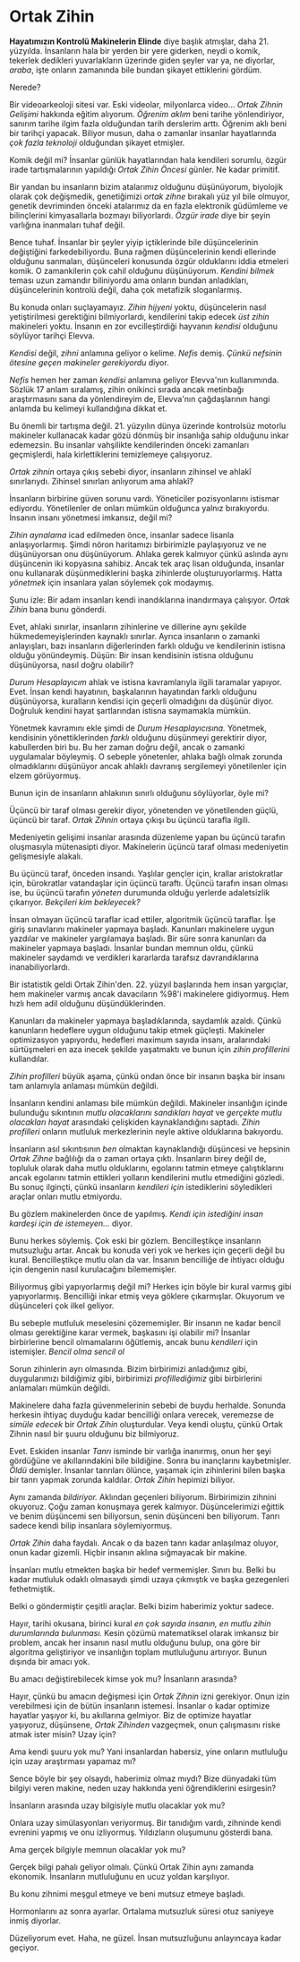 # Ortak Zihin


**Hayatımızın Kontrolü Makinelerin Elinde** diye başlık atmışlar, daha
21. yüzyılda. İnsanların hala bir yerden bir yere giderken, neydi o
komik, tekerlek dedikleri yuvarlakların üzerinde giden şeyler var ya, ne
diyorlar, *araba*, işte onların zamanında bile bundan şikayet
ettiklerini gördüm.

Nerede?

Bir videoarkeoloji sitesi var. Eski videolar, milyonlarca video... *Ortak
Zihnin Gelişimi* hakkında eğitim alıyorum. *Öğrenim aklım* beni tarihe
yönlendiriyor, sanırım tarihe ilgim fazla olduğundan tarih
derslerim arttı. Öğrenim aklı beni bir tarihçi yapacak. Biliyor musun,
daha o zamanlar insanlar hayatlarında *çok fazla teknoloji* olduğundan
şikayet etmişler.

Komik değil mi? İnsanlar günlük hayatlarından hala kendileri sorumlu,
özgür irade tartışmalarının yapıldığı *Ortak Zihin Öncesi* günler. Ne
kadar primitif.

Bir yandan bu insanların bizim atalarımız olduğunu düşünüyorum,
biyolojik olarak çok değişmedik, genetiğimizi *ortak zihne* bırakalı yüz
yıl bile olmuyor, genetik devriminden önceki atalarımız da en fazla
elektronik güdümleme ve bilinçlerini kimyasallarla bozmayı biliyorlardı. <!-- elektronik güdümleme ne demek? -->
*Özgür irade* diye bir şeyin varlığına inanmaları tuhaf değil.

Bence tuhaf. İnsanlar bir şeyler yiyip içtiklerinde bile düşüncelerinin
değiştiğini farkedebiliyordu. Buna rağmen düşüncelerinin kendi ellerinde
olduğunu sanmaları, düşünceleri konusunda özgür olduklarını iddia
etmeleri komik. O zamankilerin çok cahil olduğunu düşünüyorum. *Kendini
bilmek* teması uzun zamandır biliniyordu ama onların bundan anladıkları,
düşüncelerinin kontrolü değil, daha çok metafizik sloganlarmış.

Bu konuda onları suçlayamayız. *Zihin hijyeni* yoktu, düşüncelerin nasıl
yetiştirilmesi gerektiğini bilmiyorlardı, kendilerini takip edecek
*üst zihin* makineleri yoktu. İnsanın en zor evcilleştirdiği hayvanın
*kendisi* olduğunu söylüyor tarihçi Elevva.

*Kendisi* değil, *zihni* anlamına geliyor o kelime. *Nefis* demiş.
*Çünkü nefsinin ötesine geçen makineler gerekiyordu* diyor.

*Nefis* hemen her zaman *kendisi* anlamına geliyor Elevva'nın
kullanımında. Sözlük 17 anlam sıralamış, zihin onikinci sırada ancak
metinbağı araştırmasını sana da yönlendireyim de, Elevva'nın
çağdaşlarının hangi anlamda bu kelimeyi kullandığına dikkat et.

Bu önemli bir tartışma değil. 21. yüzyılın dünya üzerinde kontrolsüz
motorlu makineler kullanacak kadar gözü dönmüş bir insanlığa sahip
olduğunu inkar edemezsin. Bu insanlar vahşilikte kendilerinden önceki
zamanları geçmişlerdi, hala kirlettiklerini temizlemeye çalışıyoruz.

*Ortak zihnin* ortaya çıkış sebebi diyor, <!-- kim diyor? --> insanların zihinsel ve ahlakî
sınırlarıydı. Zihinsel sınırları anlıyorum ama ahlakî?

İnsanların birbirine güven sorunu vardı. Yöneticiler pozisyonlarını
istismar ediyordu. Yönetilenler de onları mümkün olduğunca yalnız
bırakıyordu. İnsanın insanı yönetmesi imkansız, değil mi?

*Zihin aynalama* icad edilmeden önce, insanlar sadece lisanla anlaşıyorlarmış.
Şimdi nöron haritamızı birbirimizle paylaşıyoruz ve ne düşünüyorsan onu düşünüyorum.
Ahlaka gerek kalmıyor çünkü aslında aynı düşüncenin iki kopyasına
sahibiz. Ancak tek araç lisan olduğunda, insanlar onu kullanarak
düşünmediklerini başka zihinlerde oluşturuyorlarmış. Hatta *yönetmek*
için insanlara yalan söylemek çok modaymış.

Şunu izle: Bir adam insanları kendi inandıklarına inandırmaya
çalışıyor. *Ortak Zihin* bana bunu gönderdi.

Evet, ahlaki sınırlar, insanların zihinlerine ve dillerine aynı şekilde
hükmedemeyişlerinden kaynaklı sınırlar. Ayrıca insanların o zamanki
anlayışları, bazı insanların diğerlerinden farklı olduğu ve kendilerinin
istisna olduğu yönündeymiş. Düşün: Bir insan kendisinin istisna olduğunu
düşünüyorsa, nasıl doğru olabilir?

*Durum Hesaplayıcım* ahlak ve istisna kavramlarıyla ilgili taramalar
yapıyor. Evet. İnsan kendi hayatının, başkalarının hayatından farklı
olduğunu düşünüyorsa, kuralların kendisi için geçerli olmadığını da
düşünür diyor. Doğruluk kendini hayat şartlarından istisna saymamakla
mümkün.

Yönetmek kavramını ekle şimdi de *Durum Hesaplayıcısına.* Yönetmek,
kendisinin yönettiklerinden *farklı* olduğunu düşünmeyi gerektirir diyor,
kabullerden biri bu. Bu her zaman doğru değil, ancak o zamanki uygulamalar
böyleymiş. O sebeple yönetenler, ahlaka bağlı olmak zorunda
olmadıklarını düşünüyor ancak ahlaklı davranış sergilemeyi yönetilenler
için elzem görüyormuş.

Bunun için de insanların ahlakının sınırlı olduğunu söylüyorlar, öyle
mi?

Üçüncü bir taraf olması gerekir diyor, yönetenden ve yönetilenden güçlü,
üçüncü bir taraf. *Ortak Zihnin* ortaya çıkışı bu üçüncü tarafla ilgili.

Medeniyetin gelişimi insanlar arasında düzenleme yapan bu üçüncü tarafın
oluşmasıyla mütenasipti diyor. Makinelerin üçüncü taraf olması
medeniyetin gelişmesiyle alakalı.

Bu üçüncü taraf, önceden insandı. Yaşlılar gençler için, krallar
aristokratlar için, bürokratlar vatandaşlar için üçüncü taraftı. Üçüncü
tarafın insan olması ise, bu üçüncü tarafın *yöneten* durumunda olduğu
yerlerde adaletsizlik çıkarıyor. *Bekçileri kim bekleyecek?*

İnsan olmayan üçüncü taraflar icad ettiler, algoritmik üçüncü taraflar.
İşe giriş sınavlarını makineler yapmaya başladı. Kanunları makinelere
uygun yazdılar ve makineler yargılamaya başladı. Bir süre sonra
kanunları da makineler yapmaya başladı. İnsanlar bundan memnun oldu,
çünkü makineler saydamdı ve verdikleri kararlarda tarafsız
davrandıklarına inanabiliyorlardı.

Bir istatistik geldi Ortak Zihin'den. 22. yüzyıl başlarında hem insan
yargıçlar, hem makineler varmış ancak davacıların %98'i makinelere
gidiyormuş. Hem hızlı hem adil olduğunu düşündüklerinden.

Kanunları da makineler yapmaya başladıklarında, saydamlık azaldı. Çünkü
kanunların hedeflere uygun olduğunu takip etmek güçleşti. Makineler
optimizasyon yapıyordu, hedefleri maximum sayıda insanı, aralarındaki sürtüşmeleri en
aza inecek şekilde yaşatmaktı ve bunun için *zihin profillerini*
kullandılar.

*Zihin profilleri* büyük aşama, çünkü ondan önce bir insanın başka bir insanı tam
anlamıyla anlaması mümkün değildi.

İnsanların kendini anlaması bile mümkün değildi. Makineler insanlığın
içinde bulunduğu sıkıntının *mutlu olacaklarını sandıkları hayat* ve
*gerçekte mutlu olacakları hayat* arasındaki çelişkiden kaynaklandığını
saptadı. *Zihin profilleri* onların mutluluk merkezlerinin neyle aktive
olduklarına bakıyordu.

İnsanların asıl sıkıntısının *ben* olmaktan kaynaklandığı düşüncesi ve
hepsinin *Ortak Zihne* bağlılığı da o zaman ortaya çıktı. İnsanların birey
değil de, topluluk olarak daha mutlu olduklarını, egolarını
tatmin etmeye çalıştıklarını ancak egolarını tatmin ettikleri yolların
kendilerini mutlu etmediğini gözledi. Bu sonuç ilginçti, çünkü
insanların *kendileri için* istediklerini söyledikleri araçlar onları
mutlu etmiyordu.

Bu gözlem makinelerden önce de yapılmış. *Kendi için istediğini insan
kardeşi için de istemeyen...* diyor.

Bunu herkes söylemiş. Çok eski bir gözlem. Bencilleştikçe insanların mutsuzluğu artar. Ancak bu konuda veri yok ve herkes için geçerli değil bu kural.
Bencilleştikçe mutlu olan da var. İnsanın bencilliğe de ihtiyacı olduğu
için dengenin nasıl kurulacağını bilememişler.

Biliyormuş gibi yapıyorlarmış değil mi? Herkes için böyle bir kural
varmış gibi yapıyorlarmış. Bencilliği inkar etmiş veya göklere çıkarmışlar.
Okuyorum ve düşünceleri çok ilkel geliyor. <!-- aynı kelimeyi tekrar etmeyelim diye değiştirdim. -->

Bu sebeple mutluluk meselesini çözememişler. Bir insanın ne kadar bencil
olması gerektiğine karar vermek, başkasını işi olabilir mi? İnsanlar
birbirlerine bencil olmamalarını öğütlemiş, ancak bunu *kendileri* için
istemişler. *Bencil olma sencil ol*

Sorun zihinlerin ayrı olmasında. Bizim birbirimizi anladığımız gibi,
duygularımızı bildiğimiz gibi, birbirimizi *profillediğimiz* gibi birbirlerini
anlamaları mümkün değildi.

Makinelere daha fazla güvenmelerinin sebebi de buydu herhalde. Sonunda
herkesin ihtiyaç duyduğu kadar bencilliği onlara verecek, veremezse de
*simüle edecek* bir *Ortak Zihin* oluşturdular. Veya kendi oluştu, çünkü
Ortak Zihnin nasıl bir şuuru olduğunu biz bilmiyoruz.

Evet. Eskiden insanlar *Tanrı* isminde bir varlığa inanırmış, onun her
şeyi gördüğüne ve akıllarındakini bile bildiğine. Sonra bu inançlarını
kaybetmişler. *Öldü* demişler. İnsanlar tanrıları ölünce, yaşamak için zihinlerini
bilen başka bir tanrı yapmak zorunda kaldılar. *Ortak
Zihin* hepimizi biliyor.

Aynı zamanda *bildiriyor.* Aklından geçenleri biliyorum. Birbirimizin
zihnini okuyoruz. Çoğu zaman konuşmaya gerek kalmıyor. Düşüncelerimizi
eğittik ve benim düşüncemi sen biliyorsun, senin düşünceni ben biliyorum. Tanrı
sadece kendi bilip insanlara söylemiyormuş.

*Ortak Zihin* daha faydalı. Ancak o da bazen tanrı kadar anlaşılmaz
oluyor, onun kadar gizemli. Hiçbir insanın aklına sığmayacak bir makine.

İnsanları mutlu etmekten başka bir hedef vermemişler. Sınırı bu. Belki
bu kadar mutluluk odaklı olmasaydı şimdi uzaya çıkmıştık ve başka
gezegenleri fethetmiştik.

Belki o göndermiştir çeşitli araçlar. Belki bizim haberimiz yoktur
sadece.

Hayır, tarihi okusana, birinci kural *en çok sayıda insanın, en mutlu
zihin durumlarında bulunması.* Kesin çözümü matematiksel olarak imkansız
bir problem, ancak her insanın nasıl mutlu olduğunu bulup, ona göre bir
algoritma geliştiriyor ve insanlığın toplam mutluluğunu artırıyor. Bunun dışında bir
amacı yok.

Bu amacı değiştirebilecek kimse yok mu? İnsanların arasında?

Hayır, çünkü bu amacın değişmesi için *Ortak Zihnin* izni gerekiyor.
Onun izin verebilmesi için de bütün insanların istemesi. İnsanlar o
kadar optimize hayatlar yaşıyor ki, bu akıllarına gelmiyor. Biz de optimize
hayatlar yaşıyoruz, düşünsene, *Ortak Zihinden* vazgeçmek, onun
çalışmasını riske atmak ister misin? Uzay için?

Ama kendi şuuru yok mu? Yani insanlardan habersiz, yine onların
mutluluğu için uzay araştırması yapamaz mı?

Sence böyle bir şey olsaydı, haberimiz olmaz mıydı? Bize dünyadaki tüm
bilgiyi veren makine, neden uzay hakkında yeni öğrendiklerini esirgesin?

İnsanların arasında uzay bilgisiyle mutlu olacaklar yok mu?

Onlara uzay simülasyonları veriyormuş. Bir tanıdığım vardı, zihninde
kendi evrenini yapmış ve onu izliyormuş. Yıldızların oluşumunu gösterdi
bana.

Ama gerçek bilgiyle memnun olacaklar yok mu?

Gerçek bilgi pahalı geliyor olmalı. Çünkü Ortak Zihin aynı zamanda
ekonomik. İnsanların mutluluğunu en ucuz yoldan karşılıyor.

Bu konu zihnimi meşgul etmeye ve beni mutsuz etmeye başladı.

Hormonlarını az sonra ayarlar. Ortalama mutsuzluk süresi otuz saniyeye
inmiş diyorlar.

Düzeliyorum evet. Haha, ne güzel. İnsan mutsuzluğunu anlayıncaya kadar
geçiyor.

